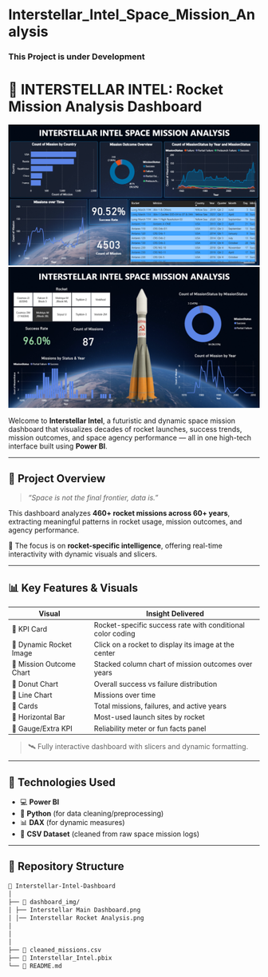 # Interstellar_Intel_Space_Mission_Analysis

### This Project is under Development

# 🚀 INTERSTELLAR INTEL: Rocket Mission Analysis Dashboard

![Dashboard Screenshot](https://github.com/SohamParsodkar19/Interstellar_Intel_Space_Mission_Analysis/blob/main/dashboard_img/Interstellar%20Main%20Dashboard.png)
![Dashboard Screenshot](https://github.com/SohamParsodkar19/Interstellar_Intel_Space_Mission_Analysis/blob/main/dashboard_img/Interstellar%20Rocket%20Analysis.png)

Welcome to **Interstellar Intel**, a futuristic and dynamic space mission dashboard that visualizes decades of rocket launches, success trends, mission outcomes, and space agency performance — all in one high-tech interface built using **Power BI**.

---

## 🌌 Project Overview

> _“Space is not the final frontier, data is.”_

This dashboard analyzes **460+ rocket missions across 60+ years**, extracting meaningful patterns in rocket usage, mission outcomes, and agency performance.

🔭 The focus is on **rocket-specific intelligence**, offering real-time interactivity with dynamic visuals and slicers.

---

## 📊 Key Features & Visuals

| Visual                     | Insight Delivered                                           |
|---------------------------|-------------------------------------------------------------|
| 🔹 KPI Card               | Rocket-specific success rate with conditional color coding  |
| 🔹 Dynamic Rocket Image   | Click on a rocket to display its image at the center        |
| 🔹 Mission Outcome Chart  | Stacked column chart of mission outcomes over years         |
| 🔹 Donut Chart            | Overall success vs failure distribution                     |
| 🔹 Line Chart             | Missions over time                                          |
| 🔹 Cards                  | Total missions, failures, and active years                  |
| 🔹 Horizontal Bar         | Most-used launch sites by rocket                            |
| 🔹 Gauge/Extra KPI        | Reliability meter or fun facts panel                        |

> 🛰️ Fully interactive dashboard with slicers and dynamic formatting.

---

## 🧠 Technologies Used

- 💻 **Power BI**
- 🐍 **Python** (for data cleaning/preprocessing)
- 📊 **DAX** (for dynamic measures)
- 📁 **CSV Dataset** (cleaned from raw space mission logs)

---

## 📁 Repository Structure
```
📂 Interstellar-Intel-Dashboard
│
├── 📁 dashboard_img/
│ ├── Interstellar Main Dashboard.png
│ │── Interstellar Rocket Analysis.png
│ 
│ 
│
├── 📄 cleaned_missions.csv
├── 📄 Interstellar_Intel.pbix
└── 📄 README.md 
```
